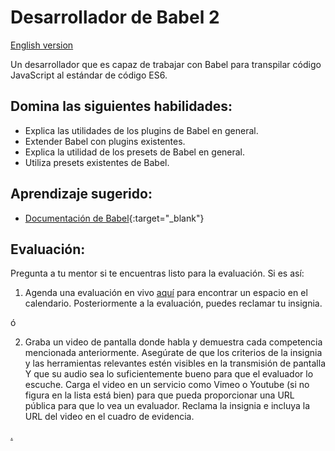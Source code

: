 # Desarrollador de Babel 2

[English version](babel2.md)

Un desarrollador que es capaz de trabajar con Babel para transpilar código JavaScript al estándar de código ES6.

## Domina las siguientes habilidades:

- Explica las utilidades de los plugins de Babel en general.
- Extender Babel con plugins existentes.
- Explica la utilidad de los presets de Babel en general.
- Utiliza presets existentes de Babel.

## Aprendizaje sugerido:

- [Documentación de Babel](https://babeljs.io/){:target="\_blank"}

## Evaluación:

Pregunta a tu mentor si te encuentras listo para la evaluación. Si es así:

1. Agenda una evaluación en vivo [aquí](https://webdev.codex.academy/mastery-eval-4?badge=7JoEH8LKShK1oqKS1TnKmQ) para encontrar un espacio en el calendario. Posteriormente a la evaluación, puedes reclamar tu insignia.

ó

2. Graba un video de pantalla donde habla y demuestra cada competencia mencionada anteriormente. Asegúrate de que los criterios de la insignia y las herramientas relevantes estén visibles en la transmisión de pantalla Y que su audio sea lo suficientemente bueno para que el evaluador lo escuche. Carga el video en un servicio como Vimeo o Youtube (si no figura en la lista está bien) para que pueda proporcionar una URL pública para que lo vea un evaluador. Reclama la insignia e incluya la URL del video en el cuadro de evidencia.

[.](level-4)
